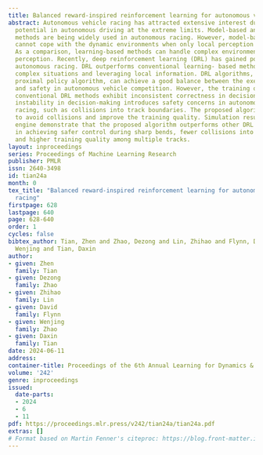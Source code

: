 ```yaml
---
title: Balanced reward-inspired reinforcement learning for autonomous vehicle racing
abstract: Autonomous vehicle racing has attracted extensive interest due to its great
  potential in autonomous driving at the extreme limits. Model-based and learning-based
  methods are being widely used in autonomous racing. However, model-based methods
  cannot cope with the dynamic environments when only local perception is available.
  As a comparison, learning-based methods can handle complex environments under local
  perception. Recently, deep reinforcement learning (DRL) has gained popularity in
  autonomous racing. DRL outperforms conventional learning- based methods by handling
  complex situations and leveraging local information. DRL algorithms, such as the
  proximal policy algorithm, can achieve a good balance between the execution time
  and safety in autonomous vehicle competition. However, the training outcomes of
  conventional DRL methods exhibit inconsistent correctness in decision-making. The
  instability in decision-making introduces safety concerns in autonomous vehicle
  racing, such as collisions into track boundaries. The proposed algorithm is capable
  to avoid collisions and improve the training quality. Simulation results on a physical
  engine demonstrate that the proposed algorithm outperforms other DRL algorithms
  in achieving safer control during sharp bends, fewer collisions into track boundaries,
  and higher training quality among multiple tracks.
layout: inproceedings
series: Proceedings of Machine Learning Research
publisher: PMLR
issn: 2640-3498
id: tian24a
month: 0
tex_title: "Balanced reward-inspired reinforcement learning for autonomous vehicle
  racing"
firstpage: 628
lastpage: 640
page: 628-640
order: 1
cycles: false
bibtex_author: Tian, Zhen and Zhao, Dezong and Lin, Zhihao and Flynn, David and Zhao,
  Wenjing and Tian, Daxin
author:
- given: Zhen
  family: Tian
- given: Dezong
  family: Zhao
- given: Zhihao
  family: Lin
- given: David
  family: Flynn
- given: Wenjing
  family: Zhao
- given: Daxin
  family: Tian
date: 2024-06-11
address:
container-title: Proceedings of the 6th Annual Learning for Dynamics & Control Conference
volume: '242'
genre: inproceedings
issued:
  date-parts:
  - 2024
  - 6
  - 11
pdf: https://proceedings.mlr.press/v242/tian24a/tian24a.pdf
extras: []
# Format based on Martin Fenner's citeproc: https://blog.front-matter.io/posts/citeproc-yaml-for-bibliographies/
---
```

